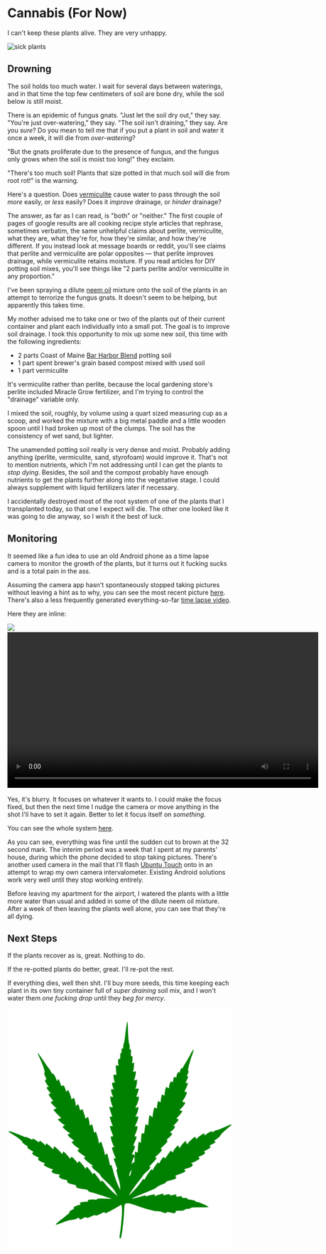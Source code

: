 Cannabis (For Now)
==================
I can't keep these plants alive.  They are very unhappy.

![sick plants](sick_small.webp)

Drowning
--------
The soil holds too much water.  I wait for several days between waterings, and
in that time the top few centimeters of soil are bone dry, while the soil below
is still moist.

There is an epidemic of fungus gnats.  "Just let the soil dry out," they say.
"You're just over-watering," they say.  "The soil isn't draining," they say.
Are you _sure_?  Do you mean to tell me that if you put a plant in soil
and water it once a week, it will die from _over-watering_?

"But the gnats proliferate due to the presence of fungus, and the fungus only
grows when the soil is moist too long!" they exclaim.

"There's too much soil!  Plants that size potted in that much soil will die
from root rot!" is the warning.

Here's a question.  Does [vermiculite][1] cause water to pass through the soil
_more_ easily, or _less_ easily?  Does it _improve_ drainage, or _hinder_
drainage?

The answer, as far as I can read, is "both" or "neither."  The first couple of
pages of google results are all cooking recipe style articles that rephrase,
sometimes verbatim, the same unhelpful claims about perlite, vermiculite,
what they are, what they're for, how they're similar, and how they're
different.  If you instead look at message boards or reddit, you'll see claims
that perlite and vermiculite are polar opposites — that perlite improves
drainage, while vermiculite retains moisture.  If you read articles for DIY
potting soil mixes, you'll see things like "2 parts perlite and/or vermiculite
in any proportion."

I've been spraying a dilute [neem oil][2] mixture onto the soil of the plants
in an attempt to terrorize the fungus gnats.  It doesn't seem to be helping,
but apparently this takes time.

My mother advised me to take one or two of the plants out of their current
container and plant each individually into a small pot.  The goal is to
improve soil drainage.  I took this opportunity to mix up some new soil,
this time with the following ingredients:

- 2 parts Coast of Maine [Bar Harbor Blend][3] potting soil
- 1 part spent brewer's grain based compost mixed with used soil
- 1 part vermiculite

It's vermiculite rather than perlite, because the local gardening store's
perlite included Miracle Grow fertilizer, and I'm trying to control the
"drainage" variable only.

I mixed the soil, roughly, by volume using a quart sized measuring cup as a
scoop, and worked the mixture with a big metal paddle and a little wooden spoon
until I had broken up most of the clumps.  The soil has the consistency of wet
sand, but lighter.

The unamended potting soil really is very dense and moist.  Probably adding 
anything (perlite, vermiculite, sand, styrofoam) would improve it.  That's not
to mention nutrients, which I'm not addressing until I can get the plants to
_stop dying_.  Besides, the soil and the compost probably have enough
nutrients to get the plants further along into the vegetative stage.  I could
always supplement with liquid fertilizers later if necessary.

I accidentally destroyed most of the root system of one of the plants that I
transplanted today, so that one I expect will die.  The other one looked like
it was going to die anyway, so I wish it the best of luck.

Monitoring
----------
It seemed like a fun idea to use an old Android phone as a time lapse camera to
monitor the growth of the plants, but it turns out it fucking sucks and is a
total pain in the ass.

Assuming the camera app hasn't spontaneously stopped taking pictures without
leaving a hint as to why, you can see the most recent picture [here][4].
There's also a less frequently generated everything-so-far
[time lapse video][5].

Here they are inline:

<div>
    <a href="https://home.davidgoffredo.com/weedcam/latest.jpg">
        <img src="https://home.davidgoffredo.com/weedcam/latest.jpg"
              width="700"/>
    </a>
</div>

<div>
    <video controls="true" width="700">
        <source src="https://home.davidgoffredo.com/weedcam/time-lapse.mp4"
                type="video/mp4"/>
    </video>
</div>

Yes, it's blurry.  It focuses on whatever it wants to.  I could make the focus
fixed, but then the next time I nudge the camera or move anything in the shot
I'll have to set it again.  Better to let it focus itself on _something_.

You can see the whole system [here][7].

As you can see, everything was fine until the sudden cut to brown at the 32
second mark.  The interim period was a week that I spent at my parents' house,
during which the phone decided to stop taking pictures.  There's another used
camera in the mail that I'll flash [Ubuntu Touch][6] onto in an attempt to wrap
my own camera intervalometer.  Existing Android solutions work very well until
they stop working entirely.

Before leaving my apartment for the airport, I watered the plants with a little
more water than usual and added in some of the dilute neem oil mixture.  After
a week of then leaving the plants well alone, you can see that they're all
dying.

Next Steps
----------
If the plants recover as is, great.  Nothing to do.

If the re-potted plants do better, great.  I'll re-pot the rest.

If everything dies, well then shit.  I'll buy more seeds, this time keeping
each plant in its own tiny container full of _super draining_ soil mix, and I
won't water them _one fucking drop_ until they _beg for mercy_.

<img src="cannabis.svg" alt="cannabis leaf"/>

[1]: https://en.wikipedia.org/wiki/Vermiculite
[2]: https://en.wikipedia.org/wiki/Neem_oil
[3]: https://coastofmaine.com/product/barharbor/
[4]: https://home.davidgoffredo.com/weedcam/latest.jpg
[5]: https://home.davidgoffredo.com/weedcam/time-lapse.mp4
[6]: https://ubuntu-touch.io/
[7]: https://home.davidgoffredo.com/weedcam
